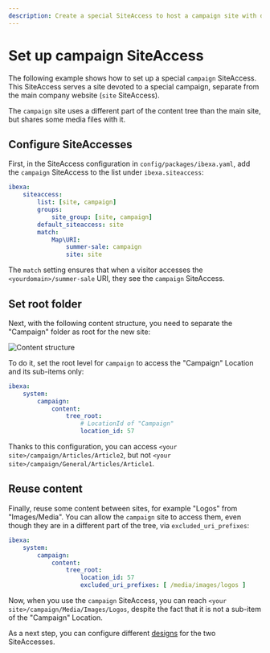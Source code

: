 ```yaml
---
description: Create a special SiteAccess to host a campaign site with different content subtree.
---
```


# Set up campaign SiteAccess

The following example shows how to set up a special `campaign` SiteAccess.
This SiteAccess serves a site devoted to a special campaign, separate from the main company website (`site` SiteAccess).

The `campaign` site uses a different part of the content tree than the main site, but shares some media files with it.

## Configure SiteAccesses

First, in the SiteAccess configuration in `config/packages/ibexa.yaml`,
add the `campaign` SiteAccess to the list under `ibexa.siteaccess`:

``` yaml
ibexa:
    siteaccess:
        list: [site, campaign]
        groups:
            site_group: [site, campaign]
        default_siteaccess: site
        match:
            Map\URI:
                summer-sale: campaign
                site: site
```

The `match` setting ensures that when a visitor accesses the `<yourdomain>/summer-sale` URI,
they see the `campaign` SiteAccess.

## Set root folder

Next, with the following content structure, you need to separate the "Campaign" folder as root for the new site:

![Content structure](config_content_structure.png "Content structure")

To do it, set the root level for `campaign` to access the "Campaign" Location and its sub-items only:

``` yaml
ibexa:
    system:
        campaign:
            content:
                tree_root:
                    # LocationId of "Campaign"
                    location_id: 57
```

Thanks to this configuration, you can access `<your site>/campaign/Articles/Article2`,
but not `<your site>/campaign/General/Articles/Article1`.

## Reuse content

Finally, reuse some content between sites, for example "Logos" from "Images/Media".
You can allow the `campaign` site to access them, even though they are in a different part of the tree, via `excluded_uri_prefixes`:

``` yaml
ibexa:
    system:
        campaign:
            content:
                tree_root:
                    location_id: 57
                    excluded_uri_prefixes: [ /media/images/logos ]
```

Now, when you use the `campaign` SiteAccess, you can reach `<your site>/campaign/Media/Images/Logos`,
despite the fact that it is not a sub-item of the "Campaign" Location.

As a next step, you can configure different [designs](design_engine.md)
for the two SiteAccesses.
